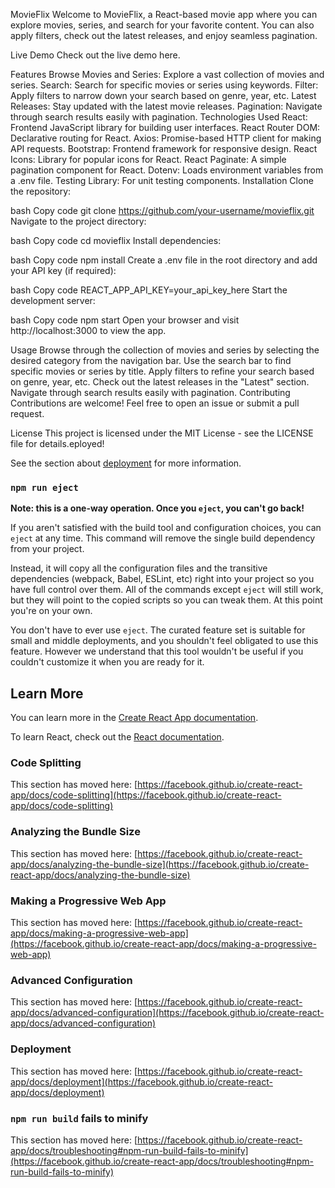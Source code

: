MovieFlix
Welcome to MovieFlix, a React-based movie app where you can explore movies, series, and search for your favorite content. You can also apply filters, check out the latest releases, and enjoy seamless pagination.


Live Demo
Check out the live demo here.

Features
Browse Movies and Series: Explore a vast collection of movies and series.
Search: Search for specific movies or series using keywords.
Filter: Apply filters to narrow down your search based on genre, year, etc.
Latest Releases: Stay updated with the latest movie releases.
Pagination: Navigate through search results easily with pagination.
Technologies Used
React: Frontend JavaScript library for building user interfaces.
React Router DOM: Declarative routing for React.
Axios: Promise-based HTTP client for making API requests.
Bootstrap: Frontend framework for responsive design.
React Icons: Library for popular icons for React.
React Paginate: A simple pagination component for React.
Dotenv: Loads environment variables from a .env file.
Testing Library: For unit testing components.
Installation
Clone the repository:

bash
Copy code
git clone https://github.com/your-username/movieflix.git
Navigate to the project directory:

bash
Copy code
cd movieflix
Install dependencies:

bash
Copy code
npm install
Create a .env file in the root directory and add your API key (if required):

bash
Copy code
REACT_APP_API_KEY=your_api_key_here
Start the development server:

bash
Copy code
npm start
Open your browser and visit http://localhost:3000 to view the app.

Usage
Browse through the collection of movies and series by selecting the desired category from the navigation bar.
Use the search bar to find specific movies or series by title.
Apply filters to refine your search based on genre, year, etc.
Check out the latest releases in the "Latest" section.
Navigate through search results easily with pagination.
Contributing
Contributions are welcome! Feel free to open an issue or submit a pull request.

License
This project is licensed under the MIT License - see the LICENSE file for details.eployed!

See the section about [deployment](https://facebook.github.io/create-react-app/docs/deployment) for more information.

### `npm run eject`

**Note: this is a one-way operation. Once you `eject`, you can't go back!**

If you aren't satisfied with the build tool and configuration choices, you can `eject` at any time. This command will remove the single build dependency from your project.

Instead, it will copy all the configuration files and the transitive dependencies (webpack, Babel, ESLint, etc) right into your project so you have full control over them. All of the commands except `eject` will still work, but they will point to the copied scripts so you can tweak them. At this point you're on your own.

You don't have to ever use `eject`. The curated feature set is suitable for small and middle deployments, and you shouldn't feel obligated to use this feature. However we understand that this tool wouldn't be useful if you couldn't customize it when you are ready for it.

## Learn More

You can learn more in the [Create React App documentation](https://facebook.github.io/create-react-app/docs/getting-started).

To learn React, check out the [React documentation](https://reactjs.org/).

### Code Splitting

This section has moved here: [https://facebook.github.io/create-react-app/docs/code-splitting](https://facebook.github.io/create-react-app/docs/code-splitting)

### Analyzing the Bundle Size

This section has moved here: [https://facebook.github.io/create-react-app/docs/analyzing-the-bundle-size](https://facebook.github.io/create-react-app/docs/analyzing-the-bundle-size)

### Making a Progressive Web App

This section has moved here: [https://facebook.github.io/create-react-app/docs/making-a-progressive-web-app](https://facebook.github.io/create-react-app/docs/making-a-progressive-web-app)

### Advanced Configuration

This section has moved here: [https://facebook.github.io/create-react-app/docs/advanced-configuration](https://facebook.github.io/create-react-app/docs/advanced-configuration)

### Deployment

This section has moved here: [https://facebook.github.io/create-react-app/docs/deployment](https://facebook.github.io/create-react-app/docs/deployment)

### `npm run build` fails to minify

This section has moved here: [https://facebook.github.io/create-react-app/docs/troubleshooting#npm-run-build-fails-to-minify](https://facebook.github.io/create-react-app/docs/troubleshooting#npm-run-build-fails-to-minify)
